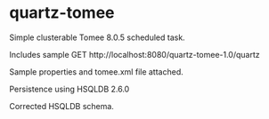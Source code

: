 # quartz-tomee

Simple clusterable Tomee 8.0.5 scheduled task.

Includes sample GET http://localhost:8080/quartz-tomee-1.0/quartz

Sample properties and tomee.xml file attached.

Persistence using HSQLDB 2.6.0

Corrected HSQLDB schema.
